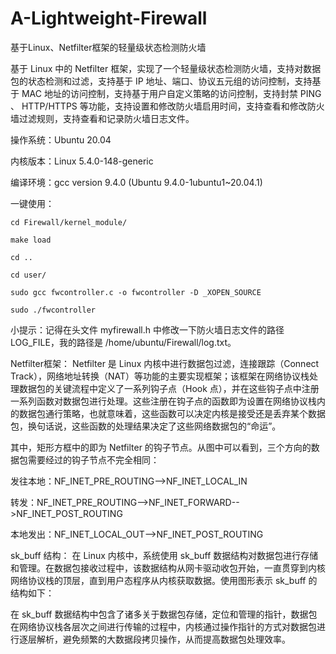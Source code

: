 # A-Lightweight-Firewall
基于Linux、Netfilter框架的轻量级状态检测防火墙

基于 Linux 中的 Netfilter 框架，实现了一个轻量级状态检测防火墙，支持对数据包的状态检测和过滤，支持基于 IP 地址、端口、协议五元组的访问控制，支持基于 MAC 地址的访问控制，支持基于用户自定义策略的访问控制，支持封禁 PING 、 HTTP/HTTPS 等功能，支持设置和修改防火墙启用时间，支持查看和修改防火墙过滤规则，支持查看和记录防火墙日志文件。

操作系统：Ubuntu 20.04

内核版本：Linux 5.4.0-148-generic

编译环境：gcc version 9.4.0 (Ubuntu 9.4.0-1ubuntu1~20.04.1)

一键使用：

    cd Firewall/kernel_module/
  
    make load
  
    cd ..
  
    cd user/
  
    sudo gcc fwcontroller.c -o fwcontroller -D _XOPEN_SOURCE
  
    sudo ./fwcontroller

小提示：记得在头文件 myfirewall.h 中修改一下防火墙日志文件的路径 LOG_FILE，我的路径是 /home/ubuntu/Firewall/log.txt。

Netfilter框架：
Netfilter 是 Linux 内核中进行数据包过滤，连接跟踪（Connect Track），网络地址转换（NAT）等功能的主要实现框架；该框架在网络协议栈处理数据包的关键流程中定义了一系列钩子点（Hook 点），并在这些钩子点中注册一系列函数对数据包进行处理。这些注册在钩子点的函数即为设置在网络协议栈内的数据包通行策略，也就意味着，这些函数可以决定内核是接受还是丢弃某个数据包，换句话说，这些函数的处理结果决定了这些网络数据包的“命运”。

其中，矩形方框中的即为 Netfilter 的钩子节点。从图中可以看到，三个方向的数据包需要经过的钩子节点不完全相同：

发往本地：NF_INET_PRE_ROUTING-->NF_INET_LOCAL_IN

转发：NF_INET_PRE_ROUTING-->NF_INET_FORWARD-->NF_INET_POST_ROUTING

本地发出：NF_INET_LOCAL_OUT-->NF_INET_POST_ROUTING

sk_buff 结构：
在 Linux 内核中，系统使用 sk_buff 数据结构对数据包进行存储和管理。在数据包接收过程中，该数据结构从网卡驱动收包开始，一直贯穿到内核网络协议栈的顶层，直到用户态程序从内核获取数据。使用图形表示 sk_buff 的结构如下：

在 sk_buff 数据结构中包含了诸多关于数据包存储，定位和管理的指针，数据包在网络协议栈各层次之间进行传输的过程中，内核通过操作指针的方式对数据包进行逐层解析，避免频繁的大数据段拷贝操作，从而提高数据包处理效率。
